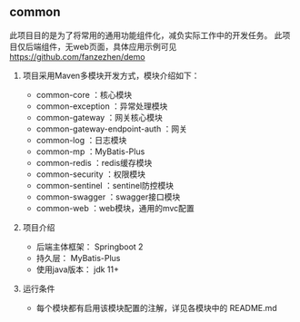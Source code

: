 common
------------------------------------------
此项目目的是为了将常用的通用功能组件化，减负实际工作中的开发任务。
此项目仅后端组件，无web页面，具体应用示例可见 https://github.com/fanzezhen/demo
1. 项目采用Maven多模块开发方式，模块介绍如下：
    * common-core                  ：核心模块
    * common-exception             ：异常处理模块
    * common-gateway               ：网关核心模块
    * common-gateway-endpoint-auth ：网关
    * common-log                   ：日志模块
    * common-mp                    ：MyBatis-Plus
    * common-redis                 ：redis缓存模块
    * common-security              ：权限模块
    * common-sentinel              ：sentinel防控模块
    * common-swagger               ：swagger接口模块
    * common-web                   ：web模块，通用的mvc配置
   
2. 项目介绍
   * 后端主体框架： Springboot 2
   * 持久层： MyBatis-Plus
   * 使用java版本： jdk 11+
   
3. 运行条件
   * 每个模块都有启用该模块配置的注解，详见各模块中的 README.md
